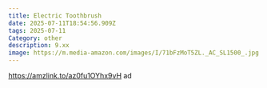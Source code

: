 ```yaml
---
title: Electric Toothbrush
date: 2025-07-11T18:54:56.909Z
tags: 2025-07-11
Category: other
description: 9.xx
image: https://m.media-amazon.com/images/I/71bFzMoT5ZL._AC_SL1500_.jpg
---
```

https://amzlink.to/az0fu1OYhx9vH ad